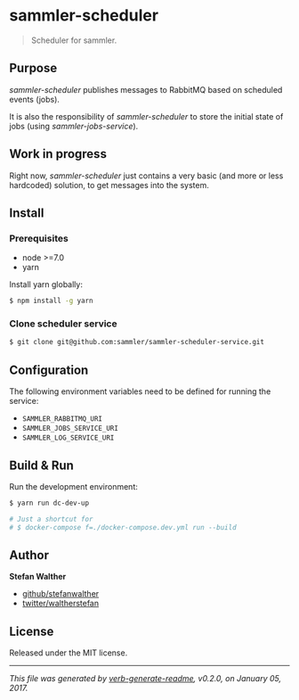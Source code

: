 # sammler-scheduler

> Scheduler for sammler.

## Purpose

<!-- Purpose -->

_sammler-scheduler_ publishes messages to RabbitMQ based on scheduled events (jobs).

It is also the responsibility of _sammler-scheduler_ to store the initial state of jobs (using _sammler-jobs-service_).

## Work in progress

Right now, _sammler-scheduler_ just contains a very basic (and more or less hardcoded) solution, to get messages into the system.

## Install

<!-- Install -->

### Prerequisites

* node >=7.0
* yarn

Install yarn globally:

```sh
$ npm install -g yarn
```

### Clone scheduler service

```sh
$ git clone git@github.com:sammler/sammler-scheduler-service.git
```

## Configuration

<!-- Configuration -->

The following environment variables need to be defined for running the service:

* `SAMMLER_RABBITMQ_URI`
* `SAMMLER_JOBS_SERVICE_URI`
* `SAMMLER_LOG_SERVICE_URI`

## Build & Run

Run the development environment:

```sh
$ yarn run dc-dev-up

# Just a shortcut for 
# $ docker-compose f=./docker-compose.dev.yml run --build
```

## Author

**Stefan Walther**

* [github/stefanwalther](https://github.com/stefanwalther)
* [twitter/waltherstefan](http://twitter.com/waltherstefan)

## License

Released under the MIT license.

***

_This file was generated by [verb-generate-readme](https://github.com/verbose/verb-generate-readme), v0.2.0, on January 05, 2017._